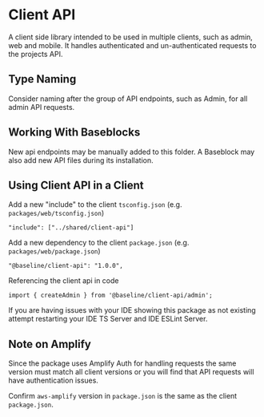 # Client API

A client side library intended to be used in multiple clients, such as admin, web and mobile. It handles authenticated and un-authenticated requests to the projects API.

## Type Naming

Consider naming after the group of API endpoints, such as Admin, for all admin API requests.

## Working With Baseblocks

New api endpoints may be manually added to this folder. A Baseblock may also add new API files during its installation.

## Using Client API in a Client

Add a new "include" to the client `tsconfig.json` (e.g. `packages/web/tsconfig.json`)

```
"include": ["../shared/client-api"]
```

Add a new dependency to the client `package.json` (e.g. `packages/web/package.json`)

```
"@baseline/client-api": "1.0.0",
```

Referencing the client api in code

```
import { createAdmin } from '@baseline/client-api/admin';
```

If you are having issues with your IDE showing this package as not existing attempt restarting your IDE TS Server and IDE ESLint Server.

## Note on Amplify

Since the package uses Amplify Auth for handling requests the same version must match all client versions or you will find that API requests will have authentication issues.

Confirm `aws-amplify` version in `package.json` is the same as the client `package.json`.
